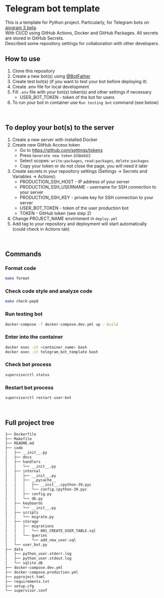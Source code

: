 # Telegram bot template

This is a template for Python project. Particularly, for Telegram bots on
[aiogram 3 beta](https://github.com/aiogram/aiogram).  
With CI/CD using GitHub Actions, Docker and GitHub Packages. All secrets are stored in GitHub Secrets.  
Described some repository settings for collaboration with other developers.


## How to use
1. Clone this repository
2. Create a new bot(s) using [@BotFather](https://t.me/BotFather)
3. Create test bot(s) (if you want to test your bot before deploying it)
4. Create .env file for local development
5. Fill `.env` file with your bot(s) token(s) and other settings if necessary
    - USER_BOT_TOKEN - token of the bot for users
6. To run your bot in container use `Run testing bot` command (see below)

<br>

## To deploy your bot(s) to the server
1. Create a new server with installed Docker
2. Create new GitHub Access token
   - Go to https://github.com/settings/tokens
   - Press `Generate new token` (classic)
   - Select scopes: `write:packages`, `read:packages`, `delete:packages`
   - Copy your token or do not close the page, you will need it later
3. Create secrets in your repository settings (Settings -> Secrets and Variables -> Actions):
   - PRODUCTION_SSH_HOST - IP address of your server
   - PRODUCTION_SSH_USERNAME - username for SSH connection to your server
   - PRODUCTION_SSH_KEY - private key for SSH connection to your server
   - USER_BOT_TOKEN - token of the user production bot
   - TOKEN - GitHub token (see step 2)
4. Change PROJECT_NAME envirinment in `deploy.yml`
5. Add tag to your repository and deployment will start automatically (could check in Actions tab)

<br>

## Commands
### Format code
```bash
make format
```

### Check code style and analyze code
```bash
make check-pep8
```

### Run testing bot
```bash
docker-compose -f docker-compose.dev.yml up --build
```

### Enter into the container
```bash
docker exec -it <container_name> bash
docker exec -it telegram_bot_template bash
```

### Check bot process
```bash
supervisorctl status
```

### Restart bot process
```bash
supervisorctl restart user-bot
```

<br>

## Full project tree
```bash
├── Dockerfile
├── Makefile
├── README.md
├── code
│   ├── __init__.py
│   ├── docs
│   ├── handlers
│   │   └── __init__.py
│   ├── internal
│   │   ├── __init__.py
│   │   ├── __pycache__
│   │   │   ├── __init__.cpython-39.pyc
│   │   │   └── config.cpython-39.pyc
│   │   ├── config.py
│   │   └── db.py
│   ├── keyboards
│   │   └── __init__.py
│   ├── scripts
│   │   └── migrate.py
│   ├── storage
│   │   ├── migrations
│   │   │   └── 001_CREATE_USER_TABLE.sql
│   │   └── queries
│   │       └── add_new_user.sql
│   └── user_bot.py
├── data
│   ├── python_user.stderr.log
│   ├── python_user.stdout.log
│   └── sqlite.db
├── docker-compose.dev.yml
├── docker-compose.production.yml
├── pyproject.toml
├── requirements.txt
├── setup.cfg
└── supervisor.conf
```